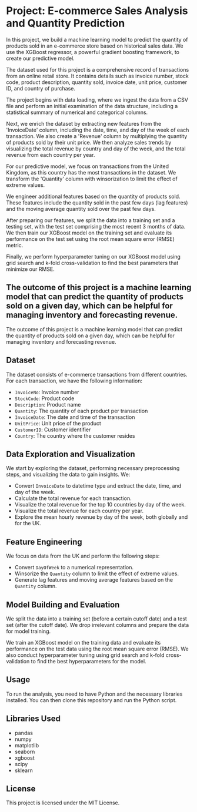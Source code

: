 # Project: E-commerce Sales Analysis and Quantity Prediction

In this project, we build a machine learning model to predict the quantity of products sold in an e-commerce store based on historical sales data. We use the XGBoost regressor, a powerful gradient boosting framework, to create our predictive model. 

The dataset used for this project is a comprehensive record of transactions from an online retail store. It contains details such as invoice number, stock code, product description, quantity sold, invoice date, unit price, customer ID, and country of purchase.

The project begins with data loading, where we ingest the data from a CSV file and perform an initial examination of the data structure, including a statistical summary of numerical and categorical columns. 

Next, we enrich the dataset by extracting new features from the 'InvoiceDate' column, including the date, time, and day of the week of each transaction. We also create a 'Revenue' column by multiplying the quantity of products sold by their unit price. We then analyze sales trends by visualizing the total revenue by country and day of the week, and the total revenue from each country per year.

For our predictive model, we focus on transactions from the United Kingdom, as this country has the most transactions in the dataset. We transform the 'Quantity' column with winsorization to limit the effect of extreme values. 

We engineer additional features based on the quantity of products sold. These features include the quantity sold in the past few days (lag features) and the moving average quantity sold over the past few days. 

After preparing our features, we split the data into a training set and a testing set, with the test set comprising the most recent 3 months of data. We then train our XGBoost model on the training set and evaluate its performance on the test set using the root mean square error (RMSE) metric.

Finally, we perform hyperparameter tuning on our XGBoost model using grid search and k-fold cross-validation to find the best parameters that minimize our RMSE.


## The outcome of this project is a machine learning model that can predict the quantity of products sold on a given day, which can be helpful for managing inventory and forecasting revenue. 

The outcome of this project is a machine learning model that can predict the quantity of products sold on a given day, which can be helpful for managing inventory and forecasting revenue.

## Dataset
The dataset consists of e-commerce transactions from different countries. For each transaction, we have the following information:
- `InvoiceNo`: Invoice number
- `StockCode`: Product code
- `Description`: Product name
- `Quantity`: The quantity of each product per transaction
- `InvoiceDate`: The date and time of the transaction
- `UnitPrice`: Unit price of the product
- `CustomerID`: Customer identifier
- `Country`: The country where the customer resides

## Data Exploration and Visualization
We start by exploring the dataset, performing necessary preprocessing steps, and visualizing the data to gain insights. We:
- Convert `InvoiceDate` to datetime type and extract the date, time, and day of the week.
- Calculate the total revenue for each transaction.
- Visualize the total revenue for the top 10 countries by day of the week.
- Visualize the total revenue for each country per year.
- Explore the mean hourly revenue by day of the week, both globally and for the UK.

## Feature Engineering
We focus on data from the UK and perform the following steps:
- Convert `DayOfWeek` to a numerical representation.
- Winsorize the `Quantity` column to limit the effect of extreme values.
- Generate lag features and moving average features based on the `Quantity` column.

## Model Building and Evaluation
We split the data into a training set (before a certain cutoff date) and a test set (after the cutoff date). We drop irrelevant columns and prepare the data for model training.

We train an XGBoost model on the training data and evaluate its performance on the test data using the root mean square error (RMSE). We also conduct hyperparameter tuning using grid search and k-fold cross-validation to find the best hyperparameters for the model.

## Usage
To run the analysis, you need to have Python and the necessary libraries installed. You can then clone this repository and run the Python script.

## Libraries Used
- pandas
- numpy
- matplotlib
- seaborn
- xgboost
- scipy
- sklearn

## License
This project is licensed under the MIT License.
